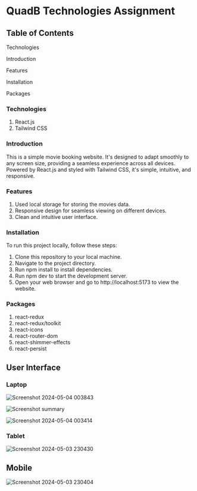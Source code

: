 # QuadB Technologies Assignment

## Table of Contents

Technologies

Introduction

Features

Installation

Packages

### Technologies

1. React.js
2. Tailwind CSS

### Introduction

This is a simple movie booking website. It's designed to adapt smoothly to any screen size, providing a seamless experience across all devices. Powered by React.js and styled with Tailwind CSS, it's simple, intuitive, and responsive.

### Features

1. Used local storage for storing the movies data.
2. Responsive design for seamless viewing on different devices.
3. Clean and intuitive user interface.

### Installation

To run this project locally, follow these steps:

1. Clone this repository to your local machine.
2. Navigate to the project directory.
3. Run npm install to install dependencies.
4. Run npm dev to start the development server.
5. Open your web browser and go to http://localhost:5173 to view the website.

### Packages

1. react-redux
2. react-redux/toolkit
3. react-icons
4. react-router-dom
5. react-shimmer-effects
6. react-persist

## User Interface

### Laptop
![Screenshot 2024-05-04 003843](https://github.com/nkashyap01/QuadB-Technologies-Assignment/assets/121566993/acaed961-080b-44d7-b1ae-ba8643bebee1)

![Screenshot summary](https://github.com/nkashyap01/QuadB-Technologies-Assignment/assets/121566993/6931db08-975b-4e2f-9701-cf729168badd)

![Screenshot 2024-05-04 003414](https://github.com/nkashyap01/QuadB-Technologies-Assignment/assets/121566993/20984385-3c75-4fbd-bc3b-4b441b10d550)

### Tablet
![Screenshot 2024-05-03 230430](https://github.com/nkashyap01/QuadB-Technologies-Assignment/assets/121566993/d5820b04-d1f1-4bdc-8fce-6e68021c36bf)

## Mobile
![Screenshot 2024-05-03 230404](https://github.com/nkashyap01/QuadB-Technologies-Assignment/assets/121566993/1d207153-c1d1-442b-8886-f3042f14b673)

